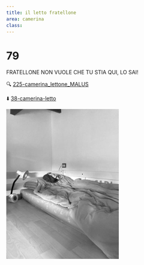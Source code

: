 ```yaml
---
title: il letto fratellone
area: camerina
class: 
---
```

# 79
FRATELLONE NON VUOLE CHE TU STIA QUI, LO SAI!

🔍 [225-camerina_lettone_MALUS](225-camerina_lettone_MALUS.md)

⬇️ [38-camerina-letto](38-camerina-letto.md)

![foto_112](../_assets/preview/foto_112.jpg)